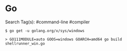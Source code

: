 # Go

Search Tag(s): #command-line #compiler

`$ go get -u golang.org/x/sys/windows`

`> GO111MODULE=auto GOOS=windows GOARCH=amd64 go build shellrunner_win.go`